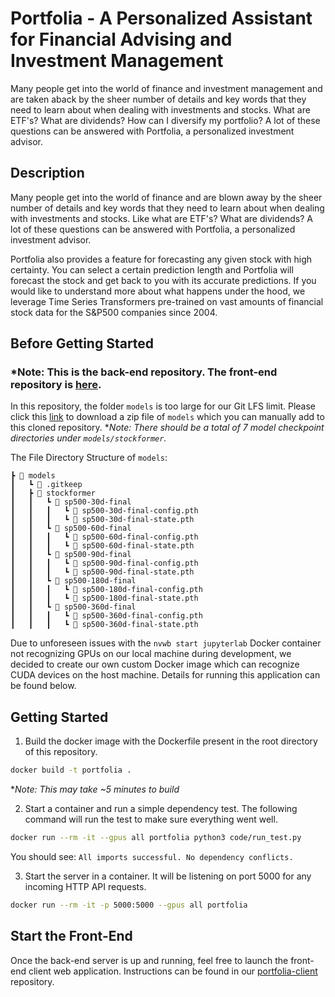 # Portfolia - A Personalized Assistant for Financial Advising and Investment Management

Many people get into the world of finance and investment management and are taken aback by the sheer number of details and key words that they need to learn about when dealing with investments and stocks. What are ETF's? What are dividends? How can I diversify my portfolio? A lot of these questions can be answered with Portfolia, a personalized investment advisor.

## Description

Many people get into the world of finance and are blown away by the sheer number of details and key words that they need to learn about when dealing with investments and stocks. Like what are ETF's? What are dividends? A lot of these questions can be answered with Portfolia, a personalized investment advisor.

Portfolia also provides a feature for forecasting any given stock with high certainty. You can select a certain prediction length and Portfolia will forecast the stock and get back to you with its accurate predictions. If you would like to understand more about what happens under the hood, we leverage Time Series Transformers pre-trained on vast amounts of financial stock data for the S&P500 companies since 2004.

## Before Getting Started
### ***Note: This is the back-end repository. The front-end repository is [here](https://github.com/Jarhatz/portfolia-client).**

In this repository, the folder `models` is too large for our Git LFS limit. Please click this [link](https://google.com/) to download a zip file of `models` which you can manually add to this cloned repository. **Note: There should be a total of 7 model checkpoint directories under `models/stockformer`.*

The File Directory Structure of `models`:
```
┣ 📂 models
┃   ┗ 📜 .gitkeep
┃   ┣ 📂 stockformer
┃   ┃   ┗ 📂 sp500-30d-final
┃   ┃   ┃   ┗ 📜 sp500-30d-final-config.pth
┃   ┃   ┃   ┗ 📜 sp500-30d-final-state.pth
┃   ┃   ┗ 📂 sp500-60d-final
┃   ┃   ┃   ┗ 📜 sp500-60d-final-config.pth
┃   ┃   ┃   ┗ 📜 sp500-60d-final-state.pth
┃   ┃   ┗ 📂 sp500-90d-final
┃   ┃   ┃   ┗ 📜 sp500-90d-final-config.pth
┃   ┃   ┃   ┗ 📜 sp500-90d-final-state.pth
┃   ┃   ┗ 📂 sp500-180d-final
┃   ┃   ┃   ┗ 📜 sp500-180d-final-config.pth
┃   ┃   ┃   ┗ 📜 sp500-180d-final-state.pth
┃   ┃   ┗ 📂 sp500-360d-final
┃   ┃   ┃   ┗ 📜 sp500-360d-final-config.pth
┃   ┃   ┃   ┗ 📜 sp500-360d-final-state.pth
```

Due to unforeseen issues with the `nvwb start jupyterlab` Docker container not recognizing GPUs on our local machine during development, we decided to create our own custom Docker image which can recognize CUDA devices on the host machine. Details for running this application can be found below.

## Getting Started

1) Build the docker image with the Dockerfile present in the root directory of this repository.
```bash
docker build -t portfolia .
```
**Note: This may take ~5 minutes to build*

2) Start a container and run a simple dependency test. The following command will run the test to make sure everything went well.
```bash
docker run --rm -it --gpus all portfolia python3 code/run_test.py
```
You should see: `All imports successful. No dependency conflicts.`

3) Start the server in a container. It will be listening on port 5000 for any incoming HTTP API requests.
```bash
docker run --rm -it -p 5000:5000 --gpus all portfolia
```

## Start the Front-End
Once the back-end server is up and running, feel free to launch the front-end client web application. Instructions can be found in our [portfolia-client](https://github.com/Jarhatz/portfolia-client) repository.
